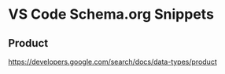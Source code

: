 # VS Code Schema.org Snippets

## Product
https://developers.google.com/search/docs/data-types/product